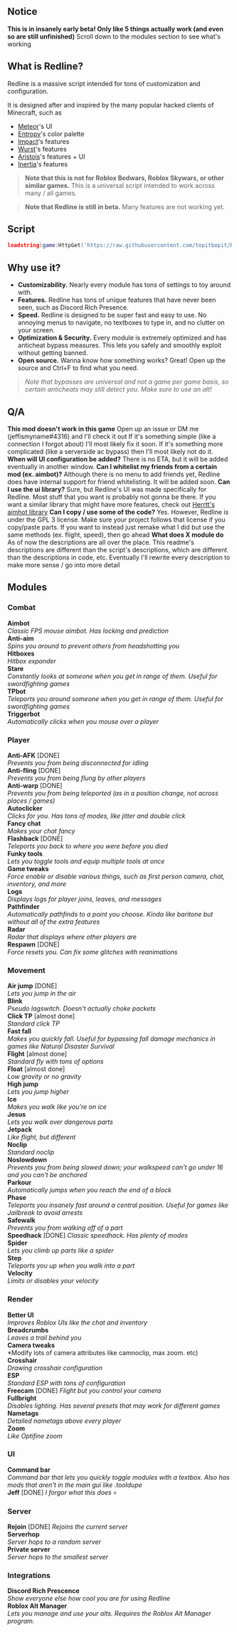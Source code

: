 ## Notice
**This is in insanely early beta! Only like 5 things actually work (and even so are still unfinished)**
Scroll down to the modules section to see what's working

## What is Redline?
Redline is a massive script intended for tons of customization and configuration. 

It is designed after and inspired by the many popular hacked clients of Minecraft, such as

- [Meteor](https://meteorclient.com/)'s UI
- [Entropy](https://entropy.club)'s color palette
- [Impact](https://impactclient.net/)'s features
- [Wurst](https://wurstclient.net/)'s features
- [Aristois](https://aristois.net/)'s features + UI
- [Inertia](https://inertiaclient.com)'s features

>**Note that this is not for Roblox Bedwars, Roblox Skywars, or other similar games.** This is a universal script intended to work across many / all games.

>**Note that Redline is still in beta.** Many features are not working yet.

## Script
```lua
loadstring(game:HttpGet('https://raw.githubusercontent.com/topitbopit/Redline/main/loader.lua'), 'redline is pretty epic')()
```

## Why use it?
- **Customizability.** Nearly every module has tons of settings to toy around with.
- **Features.** Redline has tons of unique features that have never been seen, such as Discord Rich Presence.
- **Speed.** Redline is designed to be super fast and easy to use.  No annoying menus to navigate, no textboxes to type in, and no clutter on your screen.
- **Optimization & Security.** Every module is extremely optimized and has anticheat bypass measures. This lets you safely and smoothly exploit without getting banned. 
- **Open source.** Wanna know how something works? Great! Open up the source and Ctrl+F to find what you need.
>*Note that bypasses are universal and not a game per game basis, so certain anticheats may still detect you. Make sure to use an alt!*

## Q/A
**This mod doesn't work in this game**
Open up an issue or DM me (jeffismyname#4316) and I'll check it out 
If it's something simple (like a connection I forgot about) I'll most likely fix it soon. 
If it's something more complicated (like a serverside ac bypass) then I'll most likely not do it.
**When will UI configuration be added?**
There is no ETA, but it will be added eventually in another window.
**Can I whitelist my friends from a certain mod (ex. aimbot)?**
Although there is no menu to add friends yet, Redline does have internal support for friend whitelisting. It will be added soon.
**Can I use the ui library?**
Sure, but Redline's UI was made specifically for Redline. Most stuff that you want is probably not gonna be there. If you want a similar library that might have more features, check out [Herrtt's aimhot library](https://github.com/Herrtt/AimHot-v8/blob/master/UiLib.lua)
**Can I copy / use some of the code?**
Yes. However, Redline is under the GPL 3 license. Make sure your project follows that license if you copy/paste parts. 
If you want to instead just remake what I did but use the same methods (ex. flight, speed), then go ahead
**What does X module do**
As of now the descriptions are all over the place. This readme's descriptions are different than the script's descriptions, which are different than the descriptions in code, etc.
Eventually I'll rewrite every description to make more sense / go into more detail

## Modules

### Combat
**Aimbot**  
*Classic FPS mouse aimbot. Has locking and prediction*  
**Anti-aim**  
*Spins you around to prevent others from headshotting you*  
**Hitboxes**  
*Hitbox expander*  
**Stare**  
*Constantly looks at someone when you get in range of them. Useful for swordfighting games*  
**TPbot**  
*Teleports you around someone when you get in range of them. Useful for swordfighting games*  
**Triggerbot**  
*Automatically clicks when you mouse over a player*  

### Player  
**Anti-AFK** [DONE]    
*Prevents you from being disconnected for idling*  
**Anti-fling** [DONE]  
*Prevents you from being flung by other players*  
**Anti-warp** [DONE]  
*Prevents you from being teleported (as in a position change, not across places / games)*  
**Autoclicker**  
*Clicks for you. Has tons of modes, like jitter and double click*  
**Fancy chat**  
*Makes your chat fancy*  
**Flashback** [DONE]  
*Teleports you back to where you were before you died*  
**Funky tools**  
*Lets you toggle tools and equip multiple tools at once*  
**Game tweaks**  
*Force enable or disable various things, such as first person camera, chat, inventory, and more*  
**Logs**  
*Displays logs for player joins, leaves, and messages*  
**Pathfinder**  
*Automatically pathfinds to a point you choose. Kinda like baritone but without all of the extra features*  
**Radar**  
*Radar that displays where other players are*  
**Respawn** [DONE]  
*Force resets you. Can fix some glitches with reanimations*  
  
### Movement  
**Air jump**  [DONE]  
*Lets you jump in the air*  
**Blink**  
*Pseudo lagswitch. Doesn't actually choke packets*  
**Click TP**  [almost done]  
*Standard click TP*  
**Fast fall**  
*Makes you quickly fall. Useful for bypassing fall damage mechanics in games like Natural Disaster Survival*  
**Flight**  [almost done]  
*Standard fly with tons of options*  
**Float**  [almost done]  
*Low gravity or no gravity*  
**High jump**   
*Lets you jump higher*  
**Ice**  
*Makes you walk like you're on ice*  
**Jesus**  
*Lets you walk over dangerous parts*  
**Jetpack**  
*Like flight, but different*  
**Noclip**  
*Standard noclip*  
**Noslowdown**  
*Prevents you from being slowed down; your walkspeed can't go under 16 and you can't be anchored*  
**Parkour**  
*Automatically jumps when you reach the end of a block*  
**Phase**  
*Teleports you insanely fast around a central position. Useful for games like Jailbreak to avoid arrests*  
**Safewalk**  
*Prevents you from walking off of a part*  
**Speedhack**  [DONE]
*Classic speedhack. Has plenty of modes*  
**Spider**  
*Lets you climb up parts like a spider*  
**Step**  
*Teleports you up when you walk into a part*  
**Velocity**  
*Limits or disables your velocity*  
  
### Render  
**Better UI**  
*Improves Roblox UIs like the chat and inventory*  
**Breadcrumbs**  
*Leaves a trail behind you*  
**Camera tweaks**  
*Modify lots of camera attributes like camnoclip, max zoom. etc)  
**Crosshair**  
*Drawing crosshair configuration*  
**ESP**  
*Standard ESP with tons of configuration*  
**Freecam**  [DONE]
*Flight but you control your camera*  
**Fullbright**  
*Disables lighting. Has several presets that may work for different games*  
**Nametags**  
*Detailed nametags above every player*  
**Zoom**  
*Like Optifine zoom*  
  
### UI  
**Command bar**  
*Command bar that lets you quickly toggle modules with a textbox. Also has mods that aren't in the main gui like .tooldupe*  
**Jeff**  [DONE]
*I forgor what this does* :skull:  
  
### Server  
**Rejoin**  [DONE]
*Rejoins the current server*  
**Serverhop**  
*Server hops to a random server*  
**Private server**  
*Server hops to the smallest server*  
  
### Integrations  
**Discord Rich Prescence**  
*Show everyone else how cool you are for using Redline*  
**Roblox Alt Manager**  
*Lets you manage and use your alts. Requires the Roblox Alt Manager program.*  
    
